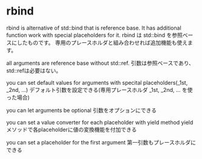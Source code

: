 rbind
=====

rbind is alternative of std::bind that is reference base.
It has additional function work with special placeholders for it.
rbind は std::bind を参照ベースにしたものです。
専用のプレースホルダと組み合わせれば追加機能も使えます。

  all arguments are reference base without std::ref.
  引数は参照ベースであり、std::refは必要はない。

  you can set default values for arguments with specital placeholders(_1st, _2nd, ...)
  デフォルト引数を設定できる(専用プレースホルダ _1st, _2nd, ... を使った場合)

  you can let arguments be optional
  引数をオプションにできる

  you can set a value converter for each placeholder with yield method
  yield メソッドで各placeholderに値の変換機能を付加できる

  you can set a placeholder for the first argument
  第一引数もプレースホルダにできる


